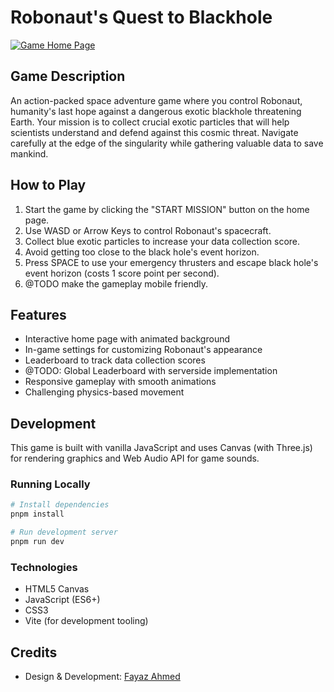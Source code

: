# Robonaut's Quest to Blackhole

[![Game Home Page](https://github.com/user-attachments/assets/200a3e85-0d5f-4f3a-8729-e6a993d15adc)](http://robonaut.quest/index.html)


## Game Description
An action-packed space adventure game where you control Robonaut, humanity's last hope against a dangerous exotic blackhole threatening Earth. Your mission is to collect crucial exotic particles that will help scientists understand and defend against this cosmic threat. Navigate carefully at the edge of the singularity while gathering valuable data to save mankind.

## How to Play
1. Start the game by clicking the "START MISSION" button on the home page.
2. Use WASD or Arrow Keys to control Robonaut's spacecraft.
3. Collect blue exotic particles to increase your data collection score.
4. Avoid getting too close to the black hole's event horizon.
5. Press SPACE to use your emergency thrusters and escape black hole's event horizon (costs 1 score point per second).
6. @TODO make the gameplay mobile friendly.

## Features
- Interactive home page with animated background
- In-game settings for customizing Robonaut's appearance
- Leaderboard to track data collection scores
- @TODO: Global Leaderboard with serverside implementation
- Responsive gameplay with smooth animations
- Challenging physics-based movement

## Development
This game is built with vanilla JavaScript and uses Canvas (with Three.js) for rendering graphics and Web Audio API for game sounds.

### Running Locally
```bash
# Install dependencies
pnpm install

# Run development server
pnpm run dev
```

### Technologies
- HTML5 Canvas
- JavaScript (ES6+)
- CSS3
- Vite (for development tooling)

## Credits
- Design & Development: [Fayaz Ahmed](https://x.com/fayazDev)
